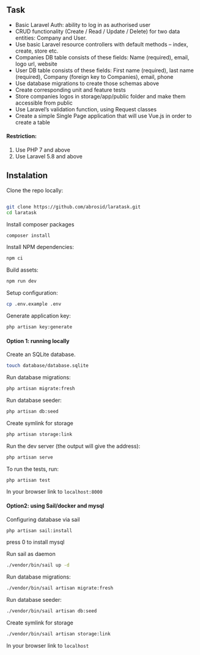 ## Task

- Basic Laravel Auth: ability to log in as authorised user
- CRUD functionality (Create / Read / Update / Delete) for two data entities: Company and User.
- Use basic Laravel resource controllers with default methods – index, create, store etc.
- Companies DB table consists of these fields: Name (required), email, logo url, website
- User DB table consists of these fields: First name (required), last name (required), Company (foreign key to Companies), email, phone
- Use database migrations to create those schemas above
- Create corresponding unit and feature tests
- Store companies logos in storage/app/public folder and make them accessible from public
- Use Laravel’s validation function, using Request classes
- Create a simple Single Page application that will use Vue.js in order to create a table

#### Restriction:
1. Use PHP 7 and above
2. Use Laravel 5.8 and above

## Instalation

Clone the repo locally:

```sh

git clone https://github.com/abrosid/laratask.git
cd laratask
```


Install composer packages

```sh
composer install
```


Install NPM dependencies:

```sh
npm ci
```

Build assets:

```sh
npm run dev
```

Setup configuration:

```sh
cp .env.example .env
```

Generate application key:

```sh
php artisan key:generate
```

#### Option 1:  running locally

Create an SQLite database. 

```sh
touch database/database.sqlite
```

Run database migrations:

```sh
php artisan migrate:fresh
```

Run database seeder:

```sh
php artisan db:seed
```

Create symlink for storage

```sh
php artisan storage:link
```

Run the dev server (the output will give the address):

```sh
php artisan serve
```

To run the tests, run:

```sh
php artisan test
```

In your browser link to `localhost:8000`


#### Option2: using Sail/docker and mysql


Configuring database via sail

```sh
php artisan sail:install
```

press 0 to install mysql


Run sail as daemon

```sh
./vendor/bin/sail up -d
```

Run database migrations:

```sh
./vendor/bin/sail artisan migrate:fresh
```

Run database seeder:

```sh
./vendor/bin/sail artisan db:seed
```

Create symlink for storage

```sh
./vendor/bin/sail artisan storage:link
```

In your browser link to `localhost`





